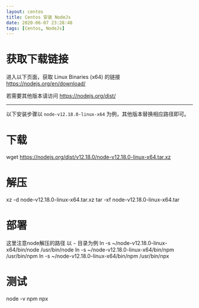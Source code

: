 ```yaml
---
layout: centos
title: Centos 安装 NodeJs
date: 2020-06-07 23:28:48
tags: [Centos, NodeJs]
---
```



# 获取下载链接

进入以下页面，获取 Linux Binaries (x64) 的链接
https://nodejs.org/en/download/ 

若需要其他版本请访问 https://nodejs.org/dist/

---
以下安装步骤以 `node-v12.18.0-linux-x64` 为例，其他版本替换相应路径即可。


# 下载
wget https://nodejs.org/dist/v12.18.0/node-v12.18.0-linux-x64.tar.xz

# 解压
xz -d node-v12.18.0-linux-x64.tar.xz
tar -xf node-v12.18.0-linux-x64.tar

# 部署
这里注意node解压的路径 以 `~` 目录为例
ln -s ~/node-v12.18.0-linux-x64/bin/node /usr/bin/node
ln -s ~/node-v12.18.0-linux-x64/bin/npm /usr/bin/npm
ln -s ~/node-v12.18.0-linux-x64/bin/npm /usr/bin/npx

# 测试
node -v
npm
npx
